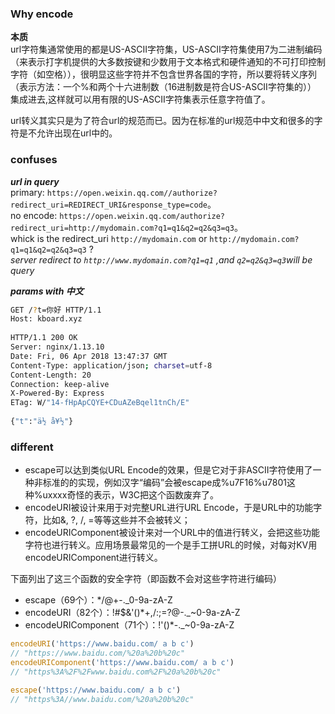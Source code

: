 ### Why encode  
**本质**  
url字符集通常使用的都是US-ASCII字符集，US-ASCII字符集使用7为二进制编码（来表示打字机提供的大多数按键和少数用于文本格式和硬件通知的不可打印控制字符（如空格）），很明显这些字符并不包含世界各国的字符，所以要将转义序列（表示方法：一个%和两个十六进制数（16进制数是符合US-ASCII字符集的））
集成进去,这样就可以用有限的US-ASCII字符集表示任意字符值了。

url转义其实只是为了符合url的规范而已。因为在标准的url规范中中文和很多的字符是不允许出现在url中的。

### confuses  
***url in query***  
primary: `https://open.weixin.qq.com//authorize?redirect_uri=REDIRECT_URI&response_type=code`。  
no encode: `https://open.weixin.qq.com/authorize?redirect_uri=http://mydomain.com?q1=q1&q2=q2&q3=q3`。  
whick is the redirect_uri  `http://mydomain.com` or `http://mydomain.com?q1=q1&q2=q2&q3=q3` ?  
*server redirect to `http://www.mydomain.com?q1=q1` ,and `q2=q2&q3=q3`will be query*

***params with 中文***  
```bash
GET /?t=你好 HTTP/1.1                                        
Host: kboard.xyz                                           
                                                           
HTTP/1.1 200 OK                                            
Server: nginx/1.13.10                                      
Date: Fri, 06 Apr 2018 13:47:37 GMT                        
Content-Type: application/json; charset=utf-8              
Content-Length: 20                                         
Connection: keep-alive                                     
X-Powered-By: Express                                      
ETag: W/"14-fHpApCQYE+CDuAZeBqel1tnCh/E"                   
                                                           
{"t":"ä½ å¥½"}
```  


### different 

+ escape可以达到类似URL Encode的效果，但是它对于非ASCII字符使用了一种非标准的的实现，例如汉字“编码”会被escape成%u7F16%u7801这种%uxxxx奇怪的表示，W3C把这个函数废弃了。
+ encodeURI被设计来用于对完整URL进行URL Encode，于是URL中的功能字符，比如&, ?, /, =等等这些并不会被转义；
+ encodeURIComponent被设计来对一个URL中的值进行转义，会把这些功能字符也进行转义。应用场景最常见的一个是手工拼URL的时候，对每对KV用encodeURIComponent进行转义。

下面列出了这三个函数的安全字符（即函数不会对这些字符进行编码）

+ escape（69个）：*/@+-._0-9a-zA-Z
+ encodeURI（82个）：!#$&'()*+,/:;=?@-._~0-9a-zA-Z
+ encodeURIComponent（71个）：!'()*-._~0-9a-zA-Z



```js
encodeURI('https://www.baidu.com/ a b c')
// "https://www.baidu.com/%20a%20b%20c"
encodeURIComponent('https://www.baidu.com/ a b c')
// "https%3A%2F%2Fwww.baidu.com%2F%20a%20b%20c"

escape('https://www.baidu.com/ a b c')
// "https%3A//www.baidu.com/%20a%20b%20c"
``` 